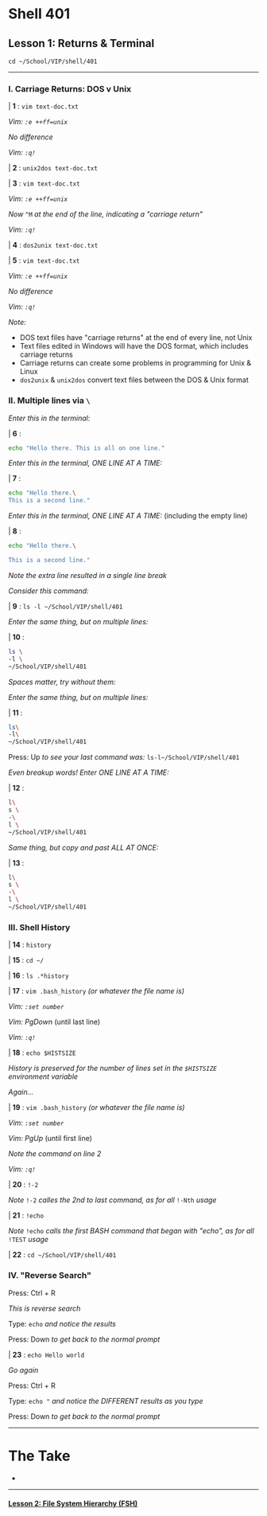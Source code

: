 # Shell 401
## Lesson 1: Returns & Terminal

`cd ~/School/VIP/shell/401`

___

### I. Carriage Returns: DOS v Unix

| **1** : `vim text-doc.txt`

*Vim: `:e ++ff=unix`*

*No difference*

*Vim: `:q!`*

| **2** : `unix2dos text-doc.txt`

| **3** : `vim text-doc.txt`

*Vim: `:e ++ff=unix`*

*Now* `^M` *at the end of the line, indicating a "carriage return"*

*Vim: `:q!`*

| **4** : `dos2unix text-doc.txt`

| **5** : `vim text-doc.txt`

*Vim: `:e ++ff=unix`*

*No difference*

*Vim: `:q!`*

*Note:*
- DOS text files have "carriage returns" at the end of every line, not Unix
- Text files edited in Windows will have the DOS format, which includes carriage returns
- Carriage returns can create some problems in programming for Unix & Linux
- `dos2unix` & `unix2dos` convert text files between the DOS & Unix format

### II. Multiple lines via `\`

*Enter this in the terminal:*

| **6** :
```sh
echo "Hello there. This is all on one line."
```

*Enter this in the terminal, ONE LINE AT A TIME:*

| **7** :
```sh
echo "Hello there.\
This is a second line."
```

*Enter this in the terminal, ONE LINE AT A TIME:* (including the empty line)

| **8** :
```sh
echo "Hello there.\

This is a second line."
```

*Note the extra line resulted in a single line break*

*Consider this command:*

| **9** : `ls -l ~/School/VIP/shell/401`

*Enter the same thing, but on multiple lines:*

| **10** :
```sh
ls \
-l \
~/School/VIP/shell/401
```

*Spaces matter, try without them:*

*Enter the same thing, but on multiple lines:*

| **11** :
```sh
ls\
-l\
~/School/VIP/shell/401
```

Press: Up *to see your last command was:* `ls-l~/School/VIP/shell/401`

*Even breakup words! Enter ONE LINE AT A TIME:*

| **12** :
```sh
l\
s \
-\
l \
~/School/VIP/shell/401
```

*Same thing, but copy and past ALL AT ONCE:*

| **13** :
```sh
l\
s \
-\
l \
~/School/VIP/shell/401
```

### III. Shell History

| **14** : `history`

| **15** : `cd ~/`

| **16** : `ls .*history`

| **17** : `vim .bash_history` *(or whatever the file name is)*

*Vim: `:set number`*

*Vim: PgDown* (until last line)

*Vim: `:q!`*

| **18** : `echo $HISTSIZE`

*History is preserved for the number of lines set in the `$HISTSIZE` environment variable*

*Again...*

| **19** : `vim .bash_history` *(or whatever the file name is)*

*Vim: `:set number`*

*Vim: PgUp* (until first line)

*Note the command on line 2*

*Vim: `:q!`*

| **20** : `!-2`

*Note* `!-2` *calles the 2nd to last command, as for all* `!-Nth` *usage*

| **21** : `!echo`

*Note* `!echo` *calls the first BASH command that began with "echo", as for all* `!TEST` *usage*

| **22** : `cd ~/School/VIP/shell/401`


### IV. "Reverse Search"

Press: Ctrl + R

*This is reverse search*

Type: `echo` *and notice the results*

Press: Down *to get back to the normal prompt*

| **23** : `echo Hello world`

*Go again*

Press: Ctrl + R

Type: `echo "` *and notice the DIFFERENT results as you type*

Press: Down *to get back to the normal prompt*

___

# The Take

-

___

#### [Lesson 2: File System Hierarchy (FSH)](https://github.com/inkVerb/vip/blob/master/401-shell/Lesson-02.md)
